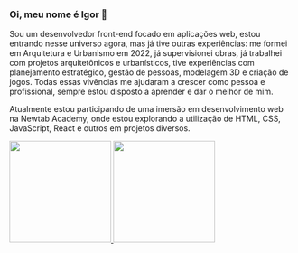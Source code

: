 ### Oi, meu nome é Igor 👋

Sou um desenvolvedor front-end focado em aplicações web, estou entrando nesse universo agora, mas já tive outras experiências: me formei em Arquitetura e Urbanismo em 2022, já supervisionei obras, já trabalhei com projetos arquitetônicos e urbanísticos, tive experiências com planejamento estratégico, gestão de pessoas, modelagem 3D e criação de jogos. Todas essas vivências me ajudaram a crescer como pessoa e profissional, sempre estou disposto a aprender e dar o melhor de mim.

Atualmente estou participando de uma imersão em desenvolvimento web na Newtab Academy, onde estou explorando a utilização de HTML, CSS, JavaScript, React e outros em projetos diversos. 

<div>
<a href="https://github.com/SalowQ">
<img height="180em" src="https://github-readme-stats.vercel.app/api/top-langs/?username=SalowQ&layout=compact&langs_count=7&theme=dracula"/>
<img height="180em" src="https://github-readme-stats.vercel.app/api?username=SalowQ&show_icons=true&theme=dracula&include_all_commits=true&count_private=true"/>
</div>
